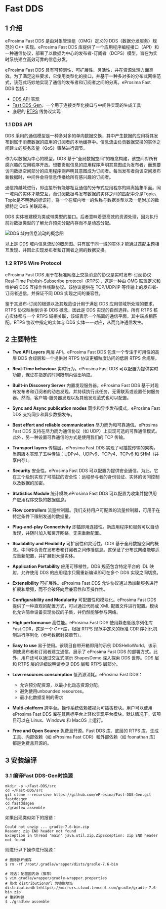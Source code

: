 # Fast DDS

## 1 介绍

eProsima Fast DDS 是由对象管理组（OMG）定义的 DDS（数据分发服务）规范的 C++ 实现。eProsima Fast DDS 库提供了一个应用程序编程接口（API）和一种通信协议，部署了以数据为中心的发布者-订阅者（DCPS）模型，旨在为实时系统建立高效可靠的信息分发。

eProsima Fast DDS 具有可预测性、可扩展性、灵活性，并在资源处理方面高效。为了满足这些要求，它使用类型化的接口，并基于一种多对多的分布式网络范式，该范式巧妙地实现了通信的发布者和订阅者之间的分离。eProsima Fast DDS 包括：

- [DDS API](https://fast-dds.docs.eprosima.com/en/stable/fastdds/dds_layer/dds_layer.html#dds-layer) 实现
- [Fast DDS-Gen](https://fast-dds.docs.eprosima.com/en/stable/fastddsgen/introduction/introduction.html#fastddsgen-intro)，一个用于连接类型化接口与中间件实现的生成工具
- 底层的 [RTPS](https://fast-dds.docs.eprosima.com/en/stable/fastdds/rtps_layer/rtps_layer.html#rtps-layer) 线协议实现

### 1.1 DDS API

DDS 采用的通信模型是一种多对多的单向数据交换，其中产生数据的应用将其发布到属于消费数据的应用的订阅者的本地缓存中。信息流由负责数据交换的实体之间建立的服务质量（QoS）策略进行调节。

作为以数据为中心的模型，DDS 基于“全局数据空间”的概念构建，该空间对所有感兴趣的应用程序开放。想要贡献信息的应用程序声明其意图成为发布者，而想要访问数据空间部分的应用程序则声明其意图成为订阅者。每当发布者向该空间发布新数据时，中间件会将信息传播给所有感兴趣的订阅者。

通信跨越域进行，即连接所有能够相互通信的分布式应用程序的隔离抽象平面。同一域内的实体才能交互，而订阅数据与发布数据的实体之间的匹配中介是Topic。Topic是不明确的标识符，将一个在域内唯一的名称与数据类型以及一组附加的数据特定 QoS 关联起来。

DDS 实体被建模为类或带类型的接口。后者意味着更高效的资源处理，因为执行前对数据类型的了解允许预先分配内存而不是动态分配。

![DDS 域内信息流动的概念图](https://fast-dds.docs.eprosima.com/en/stable/_images/DDS_concept.svg)

以上是 DDS 域内信息流动的概念图。只有属于同一域的实体才能通过匹配主题相互发现，并因此实现发布者和订阅者之间的数据交换。

### 1.2 RTPS Wire Protocol

eProsima Fast DDS 用于在标准网络上交换消息的协议是实时发布-订阅协议 Real-Time Publish-Subscribe protocol（RTPS），这是一种由 OMG 联盟定义和维护的 DDS 互操作性线路协议。该协议提供在 TCP/UDP/IP 等传输上的发布者-订阅者通信，并保证不同 DDS 实现之间的兼容性。

鉴于其发布-订阅的根源以及其规范设计用于满足 DDS 应用领域所处理的要求，RTPS 协议映射到许多 DDS 概念，因此是 DDS 实现的自然选择。所有 RTPS 核心实体都与一个 RTPS 域相关联，该域表示一个隔离的通信平面，其中端点相匹配。RTPS 协议中指定的实体与 DDS 实体一一对应，从而允许通信发生。

## 2 主要特性

- **Two API Layers** 两层 API。eProsima Fast DDS 包含一个专注于可用性的高层 DDS 合规层和一个提供对 RTPS 协议更细粒度访问的低层 RTPS 合规层。

- **Real-Time behaviour** 实时行为。eProsima Fast DDS 可以配置为提供实时功能，保证在指定的时间限制内做出响应。

- **Built-in Discovery Server** 内置发现服务器。eProsima Fast DDS 基于对现有发布者和订阅者的动态发现，并持续执行此任务，无需联系或设置任何服务器。然而，客户端-服务器发现以及其他发现范式也可以配置。

- **Sync and Async publication modes** 同步和异步发布模式。eProsima Fast DDS 支持同步和异步数据发布。

- **Best effort and reliable communication** 尽力而为和可靠通信。eProsima Fast DDS 支持在尽力而为通信协议（如 UDP）上实现可选的可靠通信模式。此外，另一种设置可靠通信的方式是使用我们的 TCP 传输。

- **Transport layers** 传输层。eProsima Fast DDS 实现了可插拔传输的架构。当前版本实现了五种传输：UDPv4、UDPv6、TCPv4、TCPv6 和 SHM（共享内存）。

- **Security** 安全性。eProsima Fast DDS 可以配置为提供安全通信。为此，它在三个级别实现了可插拔的安全性：远程参与者的身份验证、实体的访问控制以及数据的加密。

- **Statistics Module** 统计模块.eProsima Fast DDS 可以配置为收集并提供用户应用程序交换的数据信息。

- **Flow controllers** 流量控制器。我们支持用户可配置的流量控制器，可用于在特定条件下限制发送的数据量。

- **Plug-and-play Connectivity** 即插即用连接性。新应用程序和服务可以自动发现，并随时加入和离开网络，无需重新配置。

- **Scalability and Flexibility** 可扩展性和灵活性。DDS 基于全局数据空间的概念。中间件负责在发布者和订阅者之间传播信息。这保证了分布式网络能够适应重新配置，并扩展到大量实体。

- **Application Portability** 应用可移植性。DDS 规范包含特定平台的 IDL 映射，允许使用 DDS 的应用程序只需重新编译即可在多个 DDS 实现之间切换。

- **Extensibility** 可扩展性。eProsima Fast DDS 允许协议通过添加新服务进行扩展和增强，而不会破坏向后兼容性和互操作性。

- **Configurability and Modularity** 可配置性和模块化。eProsima Fast DDS 提供了一种直观的配置方式，可以通过代码或 XML 配置文件进行配置。模块化允许简单设备实现协议的子集，并仍然能够参与网络。

- **High performance** 高性能。eProsima Fast DDS 使用静态低级序列化库 Fast CDR，这是一个 C++库，根据 RTPS 规范中定义的标准 CDR 序列化机制进行序列化（参考数据封装章节）。

- **Easy to use** 易于使用。该项目自带开箱即用的示例 DDSHelloWorld，该示例使发布者和订阅者建立通信，展示了 eProsima Fast DDS 的部署方式。此外，用户还可以通过交互式演示 ShapesDemo 深入探索 DDS 世界。DDS 层和 RTPS 层的详细说明请参见 DDS 层和 RTPS 层部分。

- **Low resources consumption** 低资源消耗。eProsima Fast DDS：
    - 允许预分配资源，以最小化动态资源分配。
    - 避免使用unbounded resources。
    - 最小化数据复制的需求

- **Multi-platform** 跨平台。操作系统依赖被视为可插拔模块。用户可以使用 eProsima Fast DDS 库在其目标平台上轻松实现平台模块。默认情况下，该项目可以在 Linux、Windows 和 MacOS 上运行。

- **Free and Open Source** 免费且开源。Fast DDS 库、底层的 RTPS 库、生成工具、内部依赖（如 eProsima Fast CDR）和外部依赖（如 foonathan 库）都是免费且开源的。

## 3 安装编译

### 3.1 编译Fast DDS-Gen时换源

```shell
mkdir -p ~/Fast-DDS/src
cd ~/Fast-DDS/src
git clone --recursive https://github.com/eProsima/Fast-DDS-Gen.git fastddsgen
cd fastddsgen
./gradlew assemble
```
如果出现类似如下的报错：

```shell
Could not unzip ... gradle-7.6-bin.zip
Reason: zip END header not found
Exception in thread "main" java.util.zip.ZipException: zip END header not found
```

则进行以下操作进行换源：

```shell
# 删除损坏缓存
$ rm -rf /root/.gradle/wrapper/dists/gradle-7.6-bin

# 可选：配置国内源（推荐）
$ vim gradle/wrapper/gradle-wrapper.properties
# 修改 distributionUrl 为镜像地址
distributionUrl=https\://mirrors.cloud.tencent.com/gradle/gradle-7.6-bin.zip
# 重新构建
$ ./gradlew assemble
```











